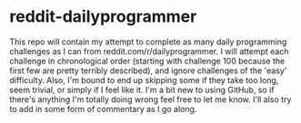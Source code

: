 # reddit-dailyprogrammer
This repo will contain my attempt to complete as many daily programming challenges as I can from reddit.com/r/dailyprogrammer. I will attempt each challenge in chronological order (starting with challenge 100 because the first few are pretty terribly described), and ignore challenges of the 'easy' difficulty. Also, I'm bound to end up skipping some if they take too long, seem trivial, or simply if I feel like it. I'm a bit new to using GitHub, so if there's anything I'm totally doing wrong feel free to let me know. I'll also try to add in some form of commentary as I go along.

